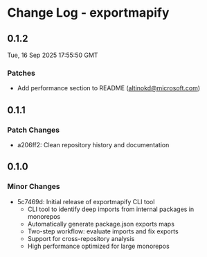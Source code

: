 # Change Log - exportmapify

<!-- This log was last generated on Tue, 16 Sep 2025 17:55:50 GMT and should not be manually modified. -->

<!-- Start content -->

## 0.1.2

Tue, 16 Sep 2025 17:55:50 GMT

### Patches

- Add performance section to README (altinokd@microsoft.com)

## 0.1.1

### Patch Changes

- a206ff2: Clean repository history and documentation

## 0.1.0

### Minor Changes

- 5c7469d: Initial release of exportmapify CLI tool
  - CLI tool to identify deep imports from internal packages in monorepos
  - Automatically generate package.json exports maps
  - Two-step workflow: evaluate imports and fix exports
  - Support for cross-repository analysis
  - High performance optimized for large monorepos
